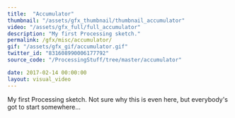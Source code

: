 ```yaml
---
title:  "Accumulator"
thumbnail: "/assets/gfx_thumbnail/thumbnail_accumulator"
video: "/assets/gfx_full/full_accumulator"
description: "My first Processing sketch."
permalink: /gfx/misc/accumulator/
gif: "/assets/gfx_gif/accumulator.gif"
twitter_id: "831608990006177792" 
source_code: "/ProcessingStuff/tree/master/accumulator" 

date: 2017-02-14 00:00:00
layout: visual_video
---
```

My first Processing sketch. Not sure why this is even here, but everybody's got to start somewhere...